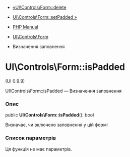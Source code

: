 - [«UI\Controls\Form::delete](ui-controls-form.delete.md)
- [UI\Controls\Form::setPadded »](ui-controls-form.setpadded.md)

- [PHP Manual](index.md)
- [UI\Controls\Form](class.ui-controls-form.md)
- Визначення заповнення

# UI\Controls\Form::isPadded

(UI 0.9.9)

UI\Controls\Form::isPadded — Визначення заповнення

### Опис

public **UI\Controls\Form::isPadded**(): bool

Визначає, чи включено заповнення у цій формі

### Список параметрів

Ця функція не має параметрів.

